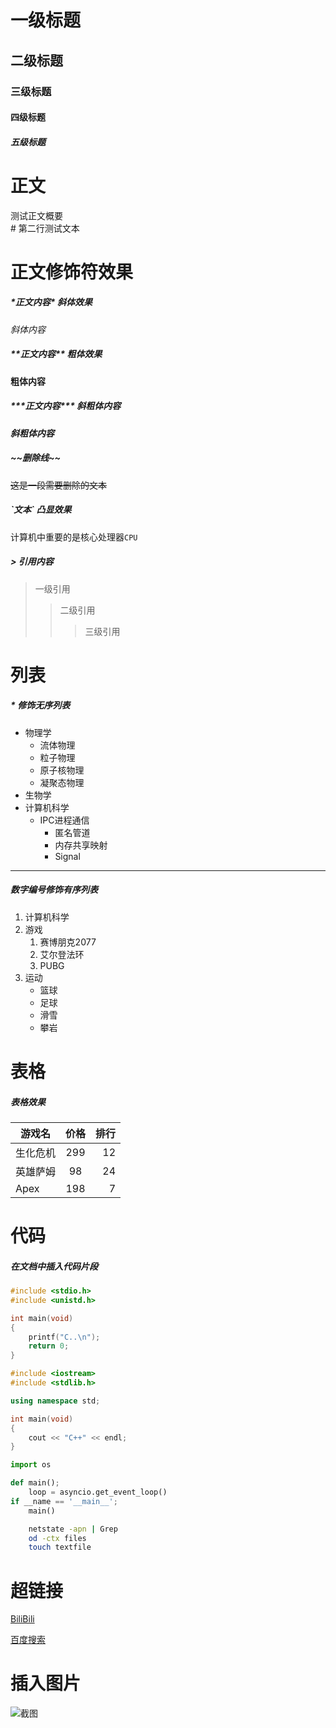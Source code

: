 
# 一级标题

## 二级标题

### 三级标题

#### 四级标题

##### 五级标题



# 正文

测试正文概要<br>
\# 第二行测试文本

# 正文修饰符效果

##### \*正文内容\* 斜体效果

*斜体内容*

##### \*\*正文内容\*\* 粗体效果

**粗体内容**

##### \*\*\*正文内容\*\*\* 斜粗体内容

***斜粗体内容***

##### \~\~删除线\~\~

~~这是一段需要删除的文本~~

##### \`文本\` 凸显效果

计算机中重要的是核心处理器`CPU`

##### \> 引用内容

> 一级引用
>> 二级引用
>>> 三级引用



# 列表

##### \* 修饰无序列表

* 物理学
  * 流体物理
  * 粒子物理
  * 原子核物理
  * 凝聚态物理
* 生物学
* 计算机科学
  * IPC进程通信
    * 匿名管道
    * 内存共享映射
    * Signal

--------------------------------

##### 数字编号修饰有序列表
1. 计算机科学
2. 游戏
   1. 赛博朋克2077
   2. 艾尔登法环
   3. PUBG
3. 运动
   * 篮球
   * 足球
   * 滑雪
   * 攀岩



# 表格

##### 表格效果

游戏名|价格|排行
--|:--:|--:
生化危机|299|12
英雄萨姆|98|24
Apex|198|7



# 代码

##### 在文档中插入代码片段

```c
#include <stdio.h>
#include <unistd.h>

int main(void)
{
	printf("C..\n");
	return 0;
}
```

```cpp
#include <iostream>
#include <stdlib.h>

using namespace std;

int main(void)
{
	cout << "C++" << endl;
}
```

```python
import os

def main();
	loop = asyncio.get_event_loop()
if __name == '__main__';
	main()
```

```bash
	netstate -apn | Grep
	od -ctx files
	touch textfile
```


# 超链接

[BiliBili](https://www.bilibili.com "点击访问B站")

[百度搜索](https//www.baidu.com "点击跳转到百度")



# 插入图片

![截图](https://ibb.co/NCHXXrZ "点击图片")

